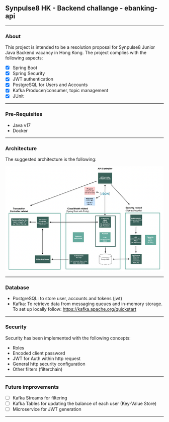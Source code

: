 Synpulse8 HK - Backend challange - ebanking-api
-
***
### About
This project is intended to be a resolution proposal for Synpulse8 Junior Java Backend vacancy in Hong Kong. The project complies with the following aspects:
- [x] Spring Boot
- [x] Spring Security 
- [x] JWT authentication
- [x] PostgreSQL for Users and Accounts
- [x] Kafka Producer/consumer, topic management
- [x] JUnit

***
### Pre-Requisites
- Java v17
- Docker

***
### Architecture

The suggested architecture is the following:

![](src/main/resources/architecture_overview.png)

***
### Database
- PostgreSQL: to store user, accounts and tokens (jwt)
- Kafka: To retrieve data from messaging queues and in-memory storage. To set up locally follow: https://kafka.apache.org/quickstart
***
### Security
Security has been implemented with the following concepts:

- Roles
- Encoded client password
- JWT for Auth within http request
- General http security configuration
- Other filters (filterchain)

***
### Future improvements

- [ ] Kafka Streams for filtering
- [ ] Kafka Tables for updating the balance of each user (Key-Value Store)
- [ ] Microservice for JWT generation

****

